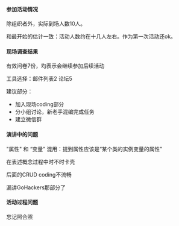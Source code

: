 #### 参加活动情况

除组织者外，实际到场人数10人。

和最开始的估计一致：活动人数约在十几人左右。作为第一次活动还ok。

#### 现场调查结果

有效问卷7份，均表示会继续参加后续活动

工具选择：邮件列表2 论坛5

建议部分：

* 加入现场coding部分
* 分小组讨论，新老手混编完成任务
* 建立微信群

#### 演讲中的问题

"属性" 和 “变量” 混用：提到属性应该是“某个类的实例变量的属性”

在表述概念过程中时不时卡壳

后面的CRUD coding不流畅

漏讲GoHackers那部分了

#### 活动过程问题

忘记照合照
